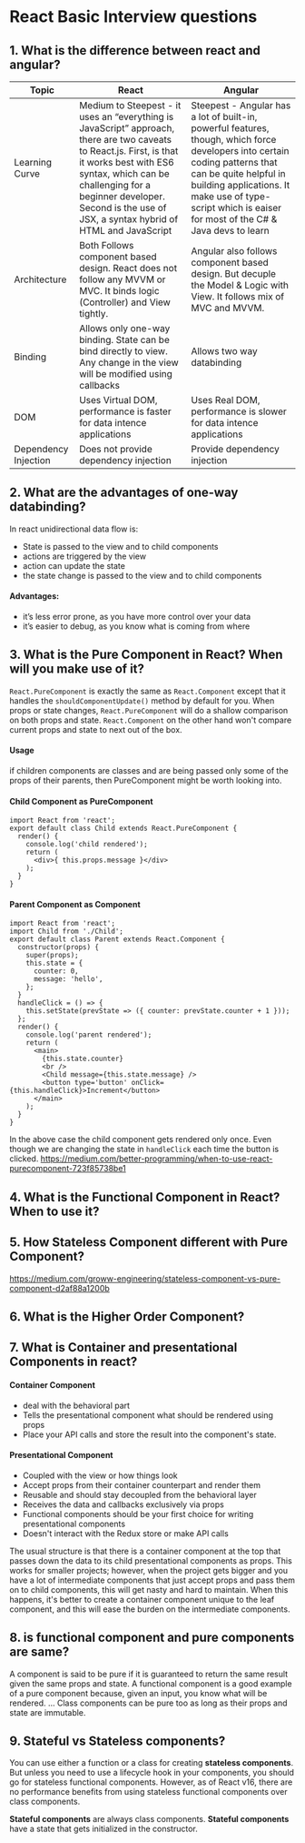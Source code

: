 # React Basic Interview questions

## 1. What is the difference between react and angular?
|Topic|React|Angular|
|---|---|---|
|Learning Curve|Medium to Steepest - it uses an “everything is JavaScript” approach, there are two caveats to React.js. First, is that it works best with ES6 syntax, which can be challenging for a beginner developer. Second is the use of JSX, a syntax hybrid of HTML and JavaScript|Steepest -  Angular has a lot of built-in, powerful features, though, which force developers into certain coding patterns that can be quite helpful in building applications. It make use of type-script which is eaiser for most of the C# & Java devs to learn|
|Architecture|Both Follows component based design. React does not follow any MVVM or MVC. It binds logic (Controller) and View tightly.| Angular also follows component based design. But decuple the Model & Logic with View. It follows mix of MVC and MVVM.|
|Binding| Allows only one-way binding. State can be bind directly to view. Any change in the view will be modified using callbacks | Allows two way databinding|
|DOM| Uses Virtual DOM, performance is faster for data intence applications | Uses Real DOM, performance is slower for data intence applications |
|Dependency Injection	| Does not provide dependency injection | Provide dependency injection |

## 2. What are the advantages of one-way databinding?
In react unidirectional data flow is:
+ State is passed to the view and to child components
+ actions are triggered by the view 
+ action can update the state
+ the state change is passed to the view and to child components
[](https://flaviocopes.com/react-unidirectional-data-flow/view-actions-state.png)
#### Advantages:
+ it’s less error prone, as you have more control over your data
+ it’s easier to debug, as you know what is coming from where

## 3. What is the Pure Component in React? When will you make use of it?
`React.PureComponent` is exactly the same as `React.Component` except that it handles the `shouldComponentUpdate()` method by default for you. When props or state changes, `React.PureComponent` will do a shallow comparison on both props and state. `React.Component` on the other hand won't compare current props and state to next out of the box.
#### Usage
if children components are classes and are being passed only some of the props of their parents, then PureComponent might be worth looking into.

#### Child Component as PureComponent
```
import React from 'react';
export default class Child extends React.PureComponent {
  render() {
    console.log('child rendered');
    return (
      <div>{ this.props.message }</div>
    );
  }
}
```
#### Parent Component as Component
```
import React from 'react';
import Child from './Child';
export default class Parent extends React.Component {
  constructor(props) {
    super(props);
    this.state = {
      counter: 0,
      message: 'hello',
    };
  }
  handleClick = () => {
    this.setState(prevState => ({ counter: prevState.counter + 1 }));
  };
  render() {
    console.log('parent rendered');
    return (
      <main>
        {this.state.counter}
        <br />
        <Child message={this.state.message} />
        <button type='button' onClick={this.handleClick}>Increment</button>
      </main>
    );
  }
}
```
In the above case the child component gets rendered only once. Even though we are changing the state in `handleClick` each time the button is clicked.
https://medium.com/better-programming/when-to-use-react-purecomponent-723f85738be1

## 4. What is the Functional Component in React? When to use it?

## 5. How Stateless Component different with Pure Component?
https://medium.com/groww-engineering/stateless-component-vs-pure-component-d2af88a1200b
## 6. What is the Higher Order Component?

## 7. What is Container and presentational Components in react?
#### Container Component 
+ deal with the behavioral part
+ Tells the presentational component what should be rendered using props
+ Place your API calls and store the result into the component's state. 
#### Presentational Component
+ Coupled with the view or how things look
+ Accept props from their container counterpart and render them
+ Reusable and should stay decoupled from the behavioral layer
+ Receives the data and callbacks exclusively via props
+ Functional components should be your first choice for writing presentational components
+ Doesn't interact with the Redux store or make API calls

The usual structure is that there is a container component at the top that passes down the data to its child presentational components as props. This works for smaller projects; however, when the project gets bigger and you have a lot of intermediate components that just accept props and pass them on to child components, this will get nasty and hard to maintain. When this happens, it's better to create a container component unique to the leaf component, and this will ease the burden on the intermediate components.


## 8. is functional component and pure components are same?
A component is said to be pure if it is guaranteed to return the same result given the same props and state. A functional component is a good example of a pure component because, given an input, you know what will be rendered. ... Class components can be pure too as long as their props and state are immutable.

## 9. Stateful vs Stateless components?
You can use either a function or a class for creating **stateless components**. But unless you need to use a lifecycle hook in your components, you should go for stateless functional components. However, as of React v16, there are no performance benefits from using stateless functional components over class components. 

**Stateful components** are always class components. **Stateful components** have a state that gets initialized in the constructor. 
